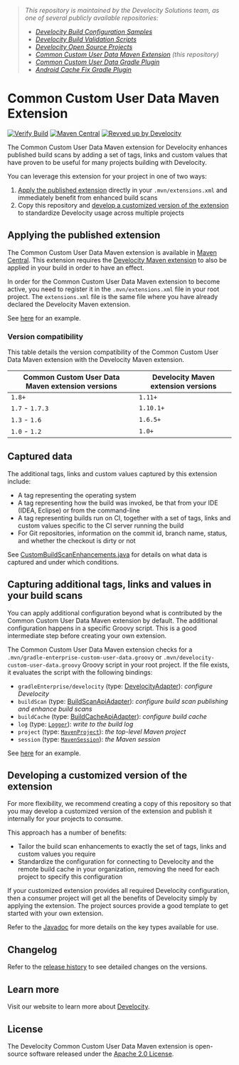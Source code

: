 > _This repository is maintained by the Develocity Solutions team, as one of several publicly available repositories:_
> - _[Develocity Build Configuration Samples][develocity-build-config-samples]_
> - _[Develocity Build Validation Scripts][develocity-build-validation-scripts]_
> - _[Develocity Open Source Projects][develocity-oss-projects]_
> - _[Common Custom User Data Maven Extension][ccud-maven-extension] (this repository)_
> - _[Common Custom User Data Gradle Plugin][ccud-gradle-plugin]_
> - _[Android Cache Fix Gradle Plugin][android-cache-fix-plugin]_

# Common Custom User Data Maven Extension

[![Verify Build](https://github.com/gradle/common-custom-user-data-maven-extension/actions/workflows/build-verification.yml/badge.svg?branch=main)](https://github.com/gradle/common-custom-user-data-maven-extension/actions/workflows/build-verification.yml)
[![Maven Central](https://img.shields.io/maven-central/v/com.gradle/common-custom-user-data-maven-extension)](https://search.maven.org/artifact/com.gradle/common-custom-user-data-maven-extension)
[![Revved up by Develocity](https://img.shields.io/badge/Revved%20up%20by-Develocity-06A0CE?logo=Gradle&labelColor=02303A)](https://ge.solutions-team.gradle.com/scans)

The Common Custom User Data Maven extension for Develocity enhances published build scans
by adding a set of tags, links and custom values that have proven to be useful for many projects building with Develocity.

You can leverage this extension for your project in one of two ways:
1. [Apply the published extension](#applying-the-published-extension) directly in your `.mvn/extensions.xml` and immediately benefit from enhanced build scans
2. Copy this repository and [develop a customized version of the extension](#developing-a-customized-version-of-the-extension) to standardize Develocity usage across multiple projects

## Applying the published extension

The Common Custom User Data Maven extension is available in [Maven Central](https://search.maven.org/artifact/com.gradle/common-custom-user-data-maven-extension). This extension
requires the [Develocity Maven extension](https://search.maven.org/artifact/com.gradle/gradle-enterprise-maven-extension) to also be applied in your build in order to have
an effect.

In order for the Common Custom User Data Maven extension to become active, you need to register it in the `.mvn/extensions.xml` file in your root project. The `extensions.xml` file
is the same file where you have already declared the Develocity Maven extension.

See [here](.mvn/extensions.xml) for an example.

### Version compatibility

This table details the version compatibility of the Common Custom User Data Maven extension with the Develocity Maven extension.

| Common Custom User Data Maven extension versions | Develocity Maven extension versions        |
| ------------------------------------------------ | ------------------------------------------ |
| `1.8+`                                           | `1.11+`                                    |
| `1.7` - `1.7.3`                                  | `1.10.1+`                                  |
| `1.3` - `1.6`                                    | `1.6.5+`                                   |
| `1.0` - `1.2`                                    | `1.0+`                                     |

## Captured data

The additional tags, links and custom values captured by this extension include:
- A tag representing the operating system
- A tag representing how the build was invoked, be that from your IDE (IDEA, Eclipse) or from the command-line
- A tag representing builds run on CI, together with a set of tags, links and custom values specific to the CI server running the build
- For Git repositories, information on the commit id, branch name, status, and whether the checkout is dirty or not

See [CustomBuildScanEnhancements.java](./src/main/java/com/gradle/CustomBuildScanEnhancements.java) for details on what data is
captured and under which conditions.

## Capturing additional tags, links and values in your build scans

You can apply additional configuration beyond what is contributed by the Common Custom User Data Maven extension by default. The additional configuration happens in a specific
Groovy script. This is a good intermediate step before creating your own extension.

The Common Custom User Data Maven extension checks for a `.mvn/gradle-enterprise-custom-user-data.groovy` or `.mvn/develocity-custom-user-data.groovy` Groovy script in your root project. If the file exists, it evaluates
the script with the following bindings:

- `gradleEnterprise/develocity` (type: [DevelocityAdapter](https://github.com/gradle/develocity-agent-adapters/blob/main/develocity-maven-extension-adapters/src/compatibilityApi/java/com/gradle/develocity/agent/maven/adapters/DevelocityAdapter.java)): _configure Develocity_
- `buildScan` (type: [BuildScanApiAdapter](https://github.com/gradle/develocity-agent-adapters/blob/main/develocity-maven-extension-adapters/src/compatibilityApi/java/com/gradle/develocity/agent/maven/adapters/BuildScanApiAdapter.java)): _configure build scan publishing and enhance build scans_
- `buildCache` (type: [BuildCacheApiAdapter](https://github.com/gradle/develocity-agent-adapters/blob/main/develocity-maven-extension-adapters/src/compatibilityApi/java/com/gradle/develocity/agent/maven/adapters/BuildCacheApiAdapter.java)): _configure build cache_
- `log` (type: [`Logger`](http://www.slf4j.org/apidocs/org/slf4j/Logger.html)): _write to the build log_
- `project` (type: [`MavenProject`](https://maven.apache.org/ref/current/maven-core/apidocs/org/apache/maven/project/MavenProject.html)): _the top-level Maven project_
- `session` (type: [`MavenSession`](https://maven.apache.org/ref/current/maven-core/apidocs/org/apache/maven/execution/MavenSession.html)): _the Maven session_

See [here](.mvn/gradle-enterprise-custom-user-data.groovy) for an example.

## Developing a customized version of the extension

For more flexibility, we recommend creating a copy of this repository so that you may develop a customized version of the extension and publish it internally for your projects to consume.

This approach has a number of benefits:
- Tailor the build scan enhancements to exactly the set of tags, links and custom values you require
- Standardize the configuration for connecting to Develocity and the remote build cache in your organization, removing the need for each project to specify this configuration

If your customized extension provides all required Develocity configuration, then a consumer project will get all the benefits of Develocity simply by applying the extension. The
project sources provide a good template to get started with your own extension.

Refer to the [Javadoc](https://docs.gradle.com/enterprise/maven-extension/api/) for more details on the key types available for use.

## Changelog

Refer to the [release history](https://github.com/gradle/common-custom-user-data-maven-extension/releases) to see detailed changes on the versions.

## Learn more

Visit our website to learn more about [Develocity][develocity].

## License

The Develocity Common Custom User Data Maven extension is open-source software released under the [Apache 2.0 License][apache-license].

[develocity-build-config-samples]: https://github.com/gradle/develocity-build-config-samples
[develocity-build-validation-scripts]: https://github.com/gradle/gradle-enterprise-build-validation-scripts
[develocity-oss-projects]: https://github.com/gradle/develocity-oss-projects
[ccud-gradle-plugin]: https://github.com/gradle/common-custom-user-data-gradle-plugin
[ccud-maven-extension]: https://github.com/gradle/common-custom-user-data-maven-extension
[android-cache-fix-plugin]: https://github.com/gradle/android-cache-fix-gradle-plugin
[develocity]: https://gradle.com/develocity
[apache-license]: https://www.apache.org/licenses/LICENSE-2.0.html
